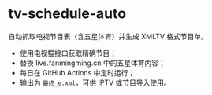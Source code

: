 # tv-schedule-auto

自动抓取电视节目表（含五星体育）并生成 XMLTV 格式节目单。

- 使用电视猫接口获取精确节目；
- 替换 live.fanmingming.cn 中的五星体育内容；
- 每日在 GitHub Actions 中定时运行；
- 输出为 `最终_e.xml`，可供 IPTV 或节目导入使用。
